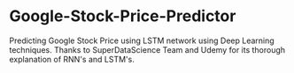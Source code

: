 # Google-Stock-Price-Predictor
Predicting Google Stock Price using LSTM network using Deep Learning techniques.
Thanks to SuperDataScience Team and Udemy for its thorough explanation of RNN's and LSTM's.

